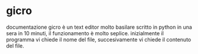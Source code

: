 # gicro
documentazione
gicro  è un text editor molto basilare scritto in python in una sera in 10 minuti, il funzionamento è molto seplice. inizialmente il programma vi chiede il nome del file, succesivamente vi chiede il contenuto del file.
